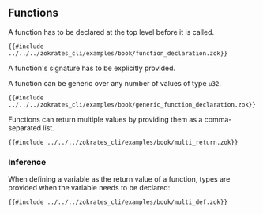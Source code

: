 ## Functions

A function has to be declared at the top level before it is called.

```zokrates
{{#include ../../../zokrates_cli/examples/book/function_declaration.zok}}
```

A function's signature has to be explicitly provided.

A function can be generic over any number of values of type `u32`.

```zokrates
{{#include ../../../zokrates_cli/examples/book/generic_function_declaration.zok}}
```

Functions can return multiple values by providing them as a comma-separated list.

```zokrates
{{#include ../../../zokrates_cli/examples/book/multi_return.zok}}
```

### Inference

When defining a variable as the return value of a function, types are provided when the variable needs to be declared:

```zokrates
{{#include ../../../zokrates_cli/examples/book/multi_def.zok}}
```